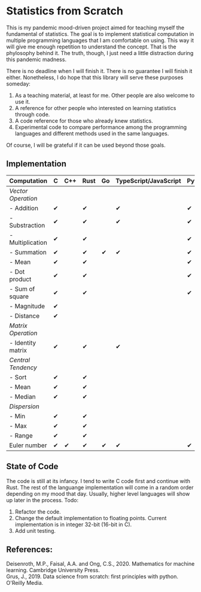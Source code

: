 # Statistics from Scratch
This is my pandemic mood-driven project aimed for teaching myself the fundamental of statistics. The goal is to implement statistical computation in multiple programming languages that I am comfortable on using. This way it will give me enough repetition to understand the concept. That is the phylosophy behind it. The truth, though, I just need a little distraction during this pandemic madness. 

There is no deadline when I will finish it. There is no guarantee I will finish it either. Nonetheless, I do hope that this library will serve these purposes someday:
1. As a teaching material, at least for me. Other people are also welcome to use it. 
2. A reference for other people who interested on learning statistics through code.
3. A code reference for those who already knew statistics.
4. Experimental code to compare performance among the programming languages and different methods used in the same languages.

Of course, I will be grateful if it can be used beyond those goals.

## Implementation
<!-- Need update! -->
|Computation            |   C    | C++   | Rust  | Go    | TypeScript/JavaScript | Python    | Julia | R     |
|-------------------    |----    |------ |-------|-----  |-----------------------|-------    |-------|---    |
|<i>Vector Operation</i>|        |       |       |       |                       |           |       |       |
| - Addition            | ✔      |       |✔     |       | ✔                     | ✔        |       |       |
| - Substraction        |✔       |       |✔     |       |✔                      |✔         |       |       |
| - Multiplication      |✔       |       |✔     |       |                      |✔           |       |       |
| - Summation           |✔       |       |✔     | ✔     | ✔                    |✔          |       |       |
| - Mean                |✔       |       |✔     |        |                      |✔          |       |       |
| - Dot product         |✔       |       |✔     |        |                      |✔          |       |       |
| - Sum of square       |✔       |       |✔     |       |                       |✔          |       |       |
| - Magnitude           |✔       |       |       |       |                       |           |       |       |
| - Distance            |✔       |       |       |       |                       |           |       |       |
|<i>Matrix Operation</i>|        |       |       |       |                       |           |       |       |
| - Identity matrix     |✔       |       |✔      |       |✔                     |           |       |       |
|<i>Central Tendency</i>|        |       |       |       |                       |           |       |       |
| - Sort                |✔       |       |✔      |       |                       |           |       |       |
| - Mean                |✔       |       |✔      |       |                       |           |       |       |
| - Median              |✔       |       |✔      |       |                       |           |       |       |
|<i>Dispersion</i>      |        |       |        |       |                       |           |       |       |
| - Min                 |✔       |       |✔      |       |                       |           |       |       |
| - Max                 |✔       |       |✔      |       |                       |           |       |       |
| - Range               |✔       |       |✔      |       |                       |           |       |       |
| Euler number          |✔       |✔      |✔      |✔     |✔                      |✔         |✔      |       |

## State of Code
The code is still at its infancy. I tend to write C code first and continue with Rust. The rest of the languange implementation will come in a random order depending on my mood that day. Usually, higher level languages will show up later in the process. Todo:
1. Refactor the code.
2. Change the default implementation to floating points. Current implementation is in integer 32-bit (16-bit in C). 
3. Add unit testing.

## References:
Deisenroth, M.P., Faisal, A.A. and Ong, C.S., 2020. Mathematics for machine learning. Cambridge University Press.</br>
Grus, J., 2019. Data science from scratch: first principles with python. O'Reilly Media.

